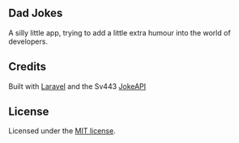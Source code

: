 ## Dad Jokes

A silly little app, trying to add a little extra humour into the world of developers.

## Credits

Built with [Laravel](https://laravel.com/) and the Sv443 [JokeAPI](https://github.com/Sv443/JokeAPI)

## License

Licensed under the [MIT license](https://opensource.org/licenses/MIT).
